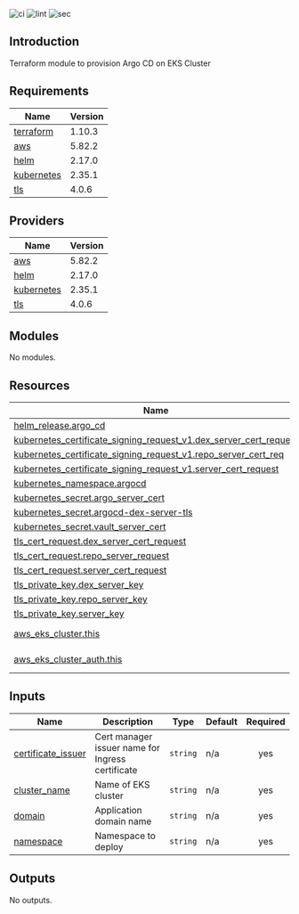 ![ci](https://github.com/LogisticsPet/terraform-aws-argo-cd/actions/workflows/ci.yml/badge.svg?branch=main)
![lint](https://github.com/LogisticsPet/terraform-aws-argo-cd/actions/workflows/lint.yml/badge.svg?branch=main)
![sec](https://github.com/LogisticsPet/terraform-aws-argo-cd/actions/workflows/tfsec.yml/badge.svg?branch=main)

## Introduction
Terraform module to provision Argo CD on EKS Cluster

<!-- BEGIN_TF_DOCS -->
## Requirements

| Name | Version |
|------|---------|
| <a name="requirement_terraform"></a> [terraform](#requirement\_terraform) | 1.10.3 |
| <a name="requirement_aws"></a> [aws](#requirement\_aws) | 5.82.2 |
| <a name="requirement_helm"></a> [helm](#requirement\_helm) | 2.17.0 |
| <a name="requirement_kubernetes"></a> [kubernetes](#requirement\_kubernetes) | 2.35.1 |
| <a name="requirement_tls"></a> [tls](#requirement\_tls) | 4.0.6 |

## Providers

| Name | Version |
|------|---------|
| <a name="provider_aws"></a> [aws](#provider\_aws) | 5.82.2 |
| <a name="provider_helm"></a> [helm](#provider\_helm) | 2.17.0 |
| <a name="provider_kubernetes"></a> [kubernetes](#provider\_kubernetes) | 2.35.1 |
| <a name="provider_tls"></a> [tls](#provider\_tls) | 4.0.6 |

## Modules

No modules.

## Resources

| Name | Type |
|------|------|
| [helm_release.argo_cd](https://registry.terraform.io/providers/hashicorp/helm/2.17.0/docs/resources/release) | resource |
| [kubernetes_certificate_signing_request_v1.dex_server_cert_request](https://registry.terraform.io/providers/hashicorp/kubernetes/2.35.1/docs/resources/certificate_signing_request_v1) | resource |
| [kubernetes_certificate_signing_request_v1.repo_server_cert_req](https://registry.terraform.io/providers/hashicorp/kubernetes/2.35.1/docs/resources/certificate_signing_request_v1) | resource |
| [kubernetes_certificate_signing_request_v1.server_cert_request](https://registry.terraform.io/providers/hashicorp/kubernetes/2.35.1/docs/resources/certificate_signing_request_v1) | resource |
| [kubernetes_namespace.argocd](https://registry.terraform.io/providers/hashicorp/kubernetes/2.35.1/docs/resources/namespace) | resource |
| [kubernetes_secret.argo_server_cert](https://registry.terraform.io/providers/hashicorp/kubernetes/2.35.1/docs/resources/secret) | resource |
| [kubernetes_secret.argocd-dex-server-tls](https://registry.terraform.io/providers/hashicorp/kubernetes/2.35.1/docs/resources/secret) | resource |
| [kubernetes_secret.vault_server_cert](https://registry.terraform.io/providers/hashicorp/kubernetes/2.35.1/docs/resources/secret) | resource |
| [tls_cert_request.dex_server_cert_request](https://registry.terraform.io/providers/hashicorp/tls/4.0.6/docs/resources/cert_request) | resource |
| [tls_cert_request.repo_server_request](https://registry.terraform.io/providers/hashicorp/tls/4.0.6/docs/resources/cert_request) | resource |
| [tls_cert_request.server_cert_request](https://registry.terraform.io/providers/hashicorp/tls/4.0.6/docs/resources/cert_request) | resource |
| [tls_private_key.dex_server_key](https://registry.terraform.io/providers/hashicorp/tls/4.0.6/docs/resources/private_key) | resource |
| [tls_private_key.repo_server_key](https://registry.terraform.io/providers/hashicorp/tls/4.0.6/docs/resources/private_key) | resource |
| [tls_private_key.server_key](https://registry.terraform.io/providers/hashicorp/tls/4.0.6/docs/resources/private_key) | resource |
| [aws_eks_cluster.this](https://registry.terraform.io/providers/hashicorp/aws/5.82.2/docs/data-sources/eks_cluster) | data source |
| [aws_eks_cluster_auth.this](https://registry.terraform.io/providers/hashicorp/aws/5.82.2/docs/data-sources/eks_cluster_auth) | data source |

## Inputs

| Name | Description | Type | Default | Required |
|------|-------------|------|---------|:--------:|
| <a name="input_certificate_issuer"></a> [certificate\_issuer](#input\_certificate\_issuer) | Cert manager issuer name for Ingress certificate | `string` | n/a | yes |
| <a name="input_cluster_name"></a> [cluster\_name](#input\_cluster\_name) | Name of EKS cluster | `string` | n/a | yes |
| <a name="input_domain"></a> [domain](#input\_domain) | Application domain name | `string` | n/a | yes |
| <a name="input_namespace"></a> [namespace](#input\_namespace) | Namespace to deploy | `string` | n/a | yes |

## Outputs

No outputs.
<!-- END_TF_DOCS -->

